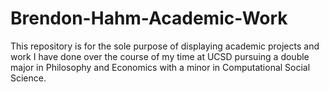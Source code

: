 # Brendon-Hahm-Academic-Work

This repository is for the sole purpose of displaying academic projects and work I have done over the course of my time at UCSD pursuing a double major in Philosophy and Economics with a minor in Computational Social Science.
